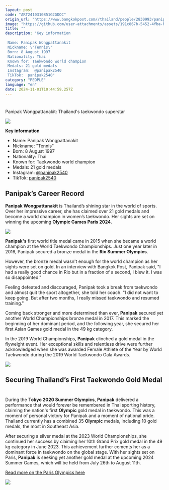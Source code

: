 ```yaml
---
layout: post
code: "ART2410310851G2GDOC"
origin_url: "https://www.bangkokpost.com//thailand/people/2830993/panipak-wongpattanakit-thailands-taekwondo-superstar"
image: "https://github.com/user-attachments/assets/191c867b-5452-4fba-b934-b093d50c86a1"
title: ""
description: "Key information  
 
 Name: Panipak Wongpattanakit 
 Nickname: \"Tennis\" 
 Born: 8 August 1997 
 Nationality: Thai 
 Known for: Taekwondo world champion 
 Medals: 21 gold medals 
 Instagram:  @panipak2540  
 TikTok:  panipak2540"
category: "PEOPLE"
language: "en"
date: 2024-11-01T10:44:59.257Z
---
```


# 

Panipak Wongpattanakit: Thailand's taekwondo superstar

![](https://github.com/user-attachments/assets/bc986134-29bd-4e96-8395-98fe50c1883e)

**Key information** 

*   Name: Panipak Wongpattanakit 
*   Nickname: "Tennis"
*   Born: 8 August 1997 
*   Nationality: Thai 
*   Known for: Taekwondo world champion 
*   Medals: 21 gold medals
*   Instagram: [@panipak2540](https://www.instagram.com/panipak2540/?hl=en) 
*   TikTok: [panipak2540](https://www.tiktok.com/@panipak2540?lang=en)

Panipak’s Career Record
-----------------------

**Panipak Wongpattanakit** is Thailand’s shining star in the world of sports. Over her impressive career, she has claimed over 21 gold medals and become a world champion in women’s taekwondo. Her sights are set on winning the upcoming **Olympic Games Paris 2024**.  

![](https://static.bangkokpost.com/media/content/20240717/5209058.jpg)

**Panipak's** first world title medal came in 2015 when she became a world champion at the World Taekwondo Championships. Just one year later in 2016, Panipak secured a bronze medal in the **Rio Summer Olympics**. 

However, the bronze medal wasn't enough for the world champion as her sights were set on gold. In an interview with Bangkok Post, Panipak said, "I had a really good chance in Rio but in a fraction of a second, I blew it. I was so disappointed."

Feeling defeated and discouraged, Panipak took a break from taekwondo and almost quit the sport altogether, she told her coach. "I did not want to keep going. But after two months, I really missed taekwondo and resumed training."  

Coming back stronger and more determined than ever, **Panipak** secured yet another World Championships bronze medal in 2017. This marked the beginning of her dominant period, and the following year, she secured her first Asian Games gold medal in the 49 kg category. 

In the 2019 World Championships, **Panipak** clinched a gold medal in the flyweight event. Her exceptional skills and relentless drive were further acknowledged when she was awarded Female Athlete of the Year by World Taekwondo during the 2019 World Taekwondo Gala Awards. 

![](https://github.com/user-attachments/assets/f1572a7b-3595-4522-9ae0-935b4a6a6193)

Securing Thailand’s First Taekwondo Gold Medal  
------------------------------------------------

During the T**okyo 2020 Summer Olympics**, **Panipak** delivered a performance that would forever be remembered in Thai sporting history, claiming the nation's first **Olympic** gold medal in taekwondo. This was a moment of personal victory for Panipak and a moment of national pride. Thailand currently has a combined 35 **Olympic** medals, including 10 gold medals, the most in Southeast Asia.    

After securing a silver medal at the 2023 World Championships, she continued her success by claiming her 10th Grand Prix gold medal in the 49 kg category in June 2023. This achievement further cements her as a dominant force in taekwondo on the global stage. With her sights set on Paris, **Panipak** is seeking yet another gold medal at the upcoming 2024 Summer Games, which will be held from July 26th to August 11th.

[Read more on the Paris Olympics here](https://www.bangkokpost.com/sports/2717358/thai-athletes-and-fans-brace-for-stellar-year)

![](https://github.com/user-attachments/assets/8b5b5226-f231-42c2-9461-5946c1ed5767)